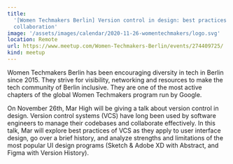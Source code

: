 ```yaml
---
title:
  '[Women Techmakers Berlin] Version control in design: best practices for
  collaboration'
image: '/assets/images/calendar/2020-11-26-womentechmakers/logo.svg'
location: Remote
url: https://www.meetup.com/Women-Techmakers-Berlin/events/274409725/
kind: meetup
---
```


Women Techmakers Berlin has been encouraging diversity in tech in Berlin
since 2015. They strive for visibility, networking and resources to make the
tech community of Berlin inclusive. They are one of the most active chapters of
the global Women Techmakers program run by Google.

On November 26th, Mar High will be giving a talk about version control in
design. Version control systems (VCS) have long been used by software engineers
to manage their codebases and collaborate effectively. In this talk, Mar will
explore best practices of VCS as they apply to user interface design, go over a
brief history, and analyze strengths and limitations of the most popular UI
design programs (Sketch & Adobe XD with Abstract, and Figma with Version
History).
